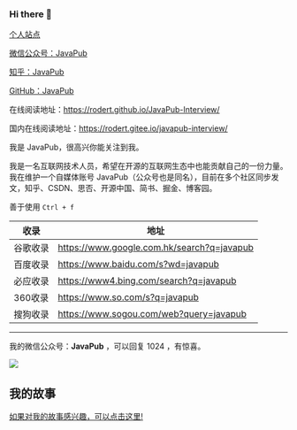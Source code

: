 ### Hi there 👋

[个人站点](http://javapub.net.cn/)

[微信公众号：JavaPub](https://mp.weixin.qq.com/s/selkBT2ilq0KdA9KjO7ZLA)

[知乎：JavaPub](https://www.zhihu.com/people/zhui-ma-7-49)

[GitHub：JavaPub](https://github.com/Rodert/)


[]()

在线阅读地址：https://rodert.github.io/JavaPub-Interview/

国内在线阅读地址：https://rodert.gitee.io/javapub-interview/

我是 JavaPub，很高兴你能关注到我。


我是一名互联网技术人员，希望在开源的互联网生态中也能贡献自己的一份力量。我在维护一个自媒体账号 JavaPub（公众号也是同名），目前在多个社区同步发文，知乎、CSDN、思否、开源中国、简书、掘金、博客园。

善于使用 `Ctrl + f`



|  收录   | 地址  |
|  ----  | ----  |
| 谷歌收录  | https://www.google.com.hk/search?q=javapub |
| 百度收录  | https://www.baidu.com/s?wd=javapub |
| 必应收录  | https://www4.bing.com/search?q=javapub |
| 360收录  | https://www.so.com/s?q=javapub |
| 搜狗收录  | https://www.sogou.com/web?query=javapub |

---

我的微信公众号：**JavaPub** ，可以回复 1024 ，有惊喜。

![](https://img-blog.csdnimg.cn/20210218233243678.jpg#pic_center)



## 我的故事



[如果对我的故事感兴趣，可以点击这里!](https://mp.weixin.qq.com/mp/appmsgalbum?__biz=MzUzNDUyOTY0Nw==&action=getalbum&album_id=2447168057551683586#wechat_redirect)



<!--
**Rodert/Rodert** is a ✨ _special_ ✨ repository because its `README.md` (this file) appears on your GitHub profile.

Here are some ideas to get you started:

- 🔭 I’m currently working on ...
- 🌱 I’m currently learning ...
- 👯 I’m looking to collaborate on ...
- 🤔 I’m looking for help with ...
- 💬 Ask me about ...
- 📫 How to reach me: ...
- 😄 Pronouns: ...
- ⚡ Fun fact: ...
-->


